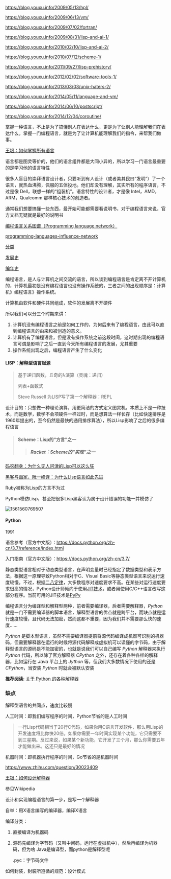 https://blog.youxu.info/2009/05/13/hpl/

<https://blog.youxu.info/2009/06/13/vm/>

https://blog.youxu.info/2009/07/02/fortran/

https://blog.youxu.info/2009/08/31/lisp-and-ai-1/

<https://blog.youxu.info/2010/02/10/lisp-and-ai-2/>

<https://blog.youxu.info/2010/07/12/scheme-1/>

<https://blog.youxu.info/2011/09/27/lisp-prehistory/>

<https://blog.youxu.info/2012/02/02/software-tools-1/>

<https://blog.youxu.info/2013/03/03/unix-haters-2/>

<https://blog.youxu.info/2014/05/11/language-and-vm/>

<https://blog.youxu.info/2014/06/10/postscript/>

<https://blog.youxu.info/2014/12/04/coroutine/>


掌握一种语言，不止是为了搞懂别人在表达什么，更是为了让别人能理解我们在表达什么。掌握一门编程语言，就是为了让计算机能理解我们的指令，来帮我们做事。



[王垠：如何掌握所有语言](http://www.yinwang.org/blog-cn/2017/07/06/master-pl)

语言都是图灵等价的，他们的语言组件都是大同小异的，所以学习一门语言最重要的是学习他的语言特性

很多人盲目的崇拜语言设计者，只要听到有人设计（或者美其民曰“发明”）了一个语言，就热血沸腾，佩服的五体投地。他们却没有理解，其实所有的程序语言，不过是像 Dell，联想一样的“组装机”。语言特性的设计者，才是像 Intel，AMD，ARM，Qualcomm 那样核心技术的创造者。


通常我们想要搞懂一些东西，最开始可能都需要看说明书，对于编程语言来说，官方文档无疑就是最好的说明书

[编程语言关系图谱（Programming language network）](http://fatiherikli.github.io/programming-language-network/)

[programming-languages-influence-network](https://exploring-data.com/vis/programming-languages-influence-network/)

[分类](https://blog.csdn.net/coding_dong/article/details/80920571)

[发展史](https://zh.wikipedia.org/wiki/%E7%A8%8B%E5%BC%8F%E8%AA%9E%E8%A8%80%E6%AD%B7%E5%8F%B2)

[编年史](<http://www.omegaxyz.com/2018/01/24/programmla_his/>)



编程语言，是人与计算机之间交流的语言，所以谈到编程语言是肯定离不开计算机的，计算机最初是没有编程语言也没有操作系统的，三者之间的出现顺序是：计算机》编程语言》操作系统。

计算机由软件和硬件共同组成，软件的发展离不开硬件

所以我们可以分三个时期来讲：

1. 计算机没有编程语言之前是如何工作的，为何后来有了编程语言，由此可以直到编程语言的由来和被创造的意义。
2. 计算机有了编程语言，但是没有操作系统之前这段时间，这时期出现的编程语言可谓是影响了之后一直到今天所有编程语言的发展，尤其重要
3. 操作系统出现之后，编程语言产生了什么变化





#### LISP：解释型语言起源

> 基于递归函数，丘奇的λ演算（灵魂：递归）
>
> 列表+函数式
>
> Steve Russell 为LISP写了第一个解释器：REPL



设计目的：只想做一种理论演算，用更简洁的方式定义图灵机。本质上不是一种技术，而是数学，数学不会项硬件一样过时，而是想算法一样长存（比如快速排序是1960年提出的，至今仍然是最快的通用排序算法），所以Lisp影响了之后的很多编程语言

> #### Scheme：Lisp的“方言”之一
>
> > ##### Racket：Scheme的“实现”之一



[码农翻身：为什么无人问津的Lisp可以这么狂](https://mp.weixin.qq.com/s?__biz=MzAxOTc0NzExNg==&mid=2665516226&idx=1&sn=6fea7e36d1aa769e6d5b0af6702ae3db&chksm=80d67481b7a1fd9773b516c87f1e2cd3d9e392242430704243da3f4b45c2653d6304a749fa23&mpshare=1&scene=1&srcid=&key=98ed5c14c3ff9f33573d9dd6c829d31021447a2475ed313c6112f9450a066c76720b2adf68ca773573cbfde7c6f21266436491b936c303246993a872647013b451cbc95aab408577a0d3a50dd8e7f39a&ascene=1&uin=MTY0MzI2ODAwMQ%3D%3D&devicetype=Windows+10&version=62060739&lang=zh_CN&pass_ticket=Wt14ITPPeFy%2FKQ%2FeEUIYY3NMILoRxn0s7ZUc2muNBezBS0rp2JU3%2BiOYN2LJ3Uin)

[黑客与画家，阮一峰译：为什么LIsp语言如此先进](http://www.ruanyifeng.com/blog/2010/10/why_lisp_is_superior.html)



Ruby被称为Lisp的方言不为过

Python模仿Lisp，甚至把很多Lisp黑客认为属于设计错误的功能一并模仿了


![1561560769507](C:\Users\IAWAI\AppData\Roaming\Typora\typora-user-images\1561560769507.png)



#### Python

1991

语言参考（官方中文版）：<https://docs.python.org/zh-cn/3.7/reference/index.html>

入门指南（官方中文版）：<https://docs.python.org/zh-cn/3.7/>



静态类型语言相对于动态类型语言，在声明变量时已经指定了数据类型和表示方法，根据这一原理导致Python相对于C、Visual Basic等静态类型语言来说运行速度较慢。不过，根据[二八定律](https://zh.wikipedia.org/wiki/%E5%B8%95%E9%9B%B7%E6%89%98%E6%B3%95%E5%88%99)，大多数程序对速度要求不高。在某些对运行速度要求很高的情况，Python设计师倾向于使用[JIT技术](https://zh.wikipedia.org/wiki/%E5%8D%B3%E6%99%82%E7%B7%A8%E8%AD%AF)，或者用使用C/C++语言改写这部分程序。当前可用的JIT技术是[PyPy](https://zh.wikipedia.org/wiki/PyPy)


编程语言分为编译型和解释型两种，前者需要编译器，后者需要解释器，*Python* 就是一门不需要编译器的脚本语言，解释型语言的优点就是跨平台，而缺点就是运行速度较慢，且代码无法加密，然而这都不重要，因为我们并不需要那么快的速度……

*Python* 是脚本型语言，虽然不需要编译器提前将源代码编译成机器可识别的机器码，但需要解释器在运行的时候将源代码解释成虚拟机可以读懂的字节码，由于解释型语言的源码是不能加密的，也就是说我们可以自己编写 *Python* 解释器来执行 *Python* 代码，所以除了官方解释器 *CPython* 之外，还存在着各种各样的解释器，比如运行在 *Java* 平台上的 *Jython* 等，但我们大多数情况下使用的还是 *CPython*，当安装 *Python* 时就会被默认安装

**推荐阅读**: [关于 Python 的各种解释器](https://www.cnblogs.com/mq0036/p/5014236.html)


### 缺点


解释型语言的共同点，速度比较慢

人工时间：即我们编写程序的时间，Python节省的是人工时间

> 一行Lisp代码相当于20行C代码，如果你用C语言开发软件，那么用Lisp的开发速度将比你快20倍。如果你需要一年时间实现某个功能，它只需要不到三星期。反过来说，如果某个新功能，它开发了三个月，那么你需要五年才能做出来。这还只是最好的情况

机器时间：即机器执行程序的时间，Go节省的是机器时间



<https://www.zhihu.com/question/30023409>

[王银：如何设计解释器](<http://www.yinwang.org/blog-cn/2012/08/01/interpreter>)

参见Wikipedia

设计和实现编程语言的第一步，是写一个解释器



自举：用X语言编写的编译器，编译X语言



编译分类：

1. 直接编译为机器码

2. 源码先编译为字节码（又叫中间码，运行在虚拟机中），然后再编译为机器码，但为啥 Java是编译型，而python是解释型呢

   .pyc：字节码文件



如何封装，封装所遵循的规范：设计模式